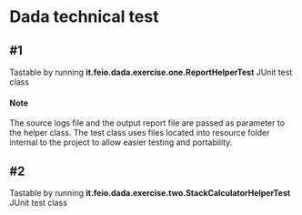 # Dada technical test

## #1
Tastable by running **it.feio.dada.exercise.one.ReportHelperTest** JUnit test class

#### Note
The source logs file and the output report file are passed as parameter to the helper class.
The test class uses files located into resource folder internal to the project to allow easier testing and portability.

## #2
Tastable by running **it.feio.dada.exercise.two.StackCalculatorHelperTest** JUnit test class
